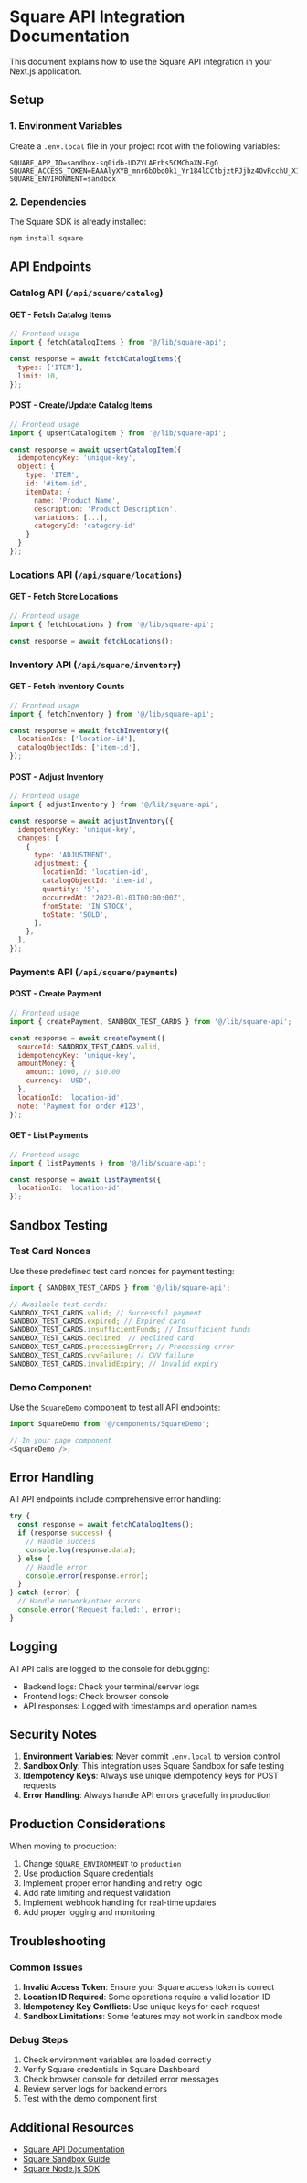 # Square API Integration Documentation

This document explains how to use the Square API integration in your Next.js application.

## Setup

### 1. Environment Variables

Create a `.env.local` file in your project root with the following variables:

```env
SQUARE_APP_ID=sandbox-sq0idb-UDZYLAFrbs5CMChaXN-FgQ
SQUARE_ACCESS_TOKEN=EAAAlyXYB_mnr6bObo0k1_Yr184lCCtbjztPJjbz4OvRcchU_X1mSABljMfWbCw2
SQUARE_ENVIRONMENT=sandbox
```

### 2. Dependencies

The Square SDK is already installed:

```bash
npm install square
```

## API Endpoints

### Catalog API (`/api/square/catalog`)

#### GET - Fetch Catalog Items

```javascript
// Frontend usage
import { fetchCatalogItems } from '@/lib/square-api';

const response = await fetchCatalogItems({
  types: ['ITEM'],
  limit: 10,
});
```

#### POST - Create/Update Catalog Items

```javascript
// Frontend usage
import { upsertCatalogItem } from '@/lib/square-api';

const response = await upsertCatalogItem({
  idempotencyKey: 'unique-key',
  object: {
    type: 'ITEM',
    id: '#item-id',
    itemData: {
      name: 'Product Name',
      description: 'Product Description',
      variations: [...],
      categoryId: 'category-id'
    }
  }
});
```

### Locations API (`/api/square/locations`)

#### GET - Fetch Store Locations

```javascript
// Frontend usage
import { fetchLocations } from '@/lib/square-api';

const response = await fetchLocations();
```

### Inventory API (`/api/square/inventory`)

#### GET - Fetch Inventory Counts

```javascript
// Frontend usage
import { fetchInventory } from '@/lib/square-api';

const response = await fetchInventory({
  locationIds: ['location-id'],
  catalogObjectIds: ['item-id'],
});
```

#### POST - Adjust Inventory

```javascript
// Frontend usage
import { adjustInventory } from '@/lib/square-api';

const response = await adjustInventory({
  idempotencyKey: 'unique-key',
  changes: [
    {
      type: 'ADJUSTMENT',
      adjustment: {
        locationId: 'location-id',
        catalogObjectId: 'item-id',
        quantity: '5',
        occurredAt: '2023-01-01T00:00:00Z',
        fromState: 'IN_STOCK',
        toState: 'SOLD',
      },
    },
  ],
});
```

### Payments API (`/api/square/payments`)

#### POST - Create Payment

```javascript
// Frontend usage
import { createPayment, SANDBOX_TEST_CARDS } from '@/lib/square-api';

const response = await createPayment({
  sourceId: SANDBOX_TEST_CARDS.valid,
  idempotencyKey: 'unique-key',
  amountMoney: {
    amount: 1000, // $10.00
    currency: 'USD',
  },
  locationId: 'location-id',
  note: 'Payment for order #123',
});
```

#### GET - List Payments

```javascript
// Frontend usage
import { listPayments } from '@/lib/square-api';

const response = await listPayments({
  locationId: 'location-id',
});
```

## Sandbox Testing

### Test Card Nonces

Use these predefined test card nonces for payment testing:

```javascript
import { SANDBOX_TEST_CARDS } from '@/lib/square-api';

// Available test cards:
SANDBOX_TEST_CARDS.valid; // Successful payment
SANDBOX_TEST_CARDS.expired; // Expired card
SANDBOX_TEST_CARDS.insufficientFunds; // Insufficient funds
SANDBOX_TEST_CARDS.declined; // Declined card
SANDBOX_TEST_CARDS.processingError; // Processing error
SANDBOX_TEST_CARDS.cvvFailure; // CVV failure
SANDBOX_TEST_CARDS.invalidExpiry; // Invalid expiry
```

### Demo Component

Use the `SquareDemo` component to test all API endpoints:

```javascript
import SquareDemo from '@/components/SquareDemo';

// In your page component
<SquareDemo />;
```

## Error Handling

All API endpoints include comprehensive error handling:

```javascript
try {
  const response = await fetchCatalogItems();
  if (response.success) {
    // Handle success
    console.log(response.data);
  } else {
    // Handle error
    console.error(response.error);
  }
} catch (error) {
  // Handle network/other errors
  console.error('Request failed:', error);
}
```

## Logging

All API calls are logged to the console for debugging:

- Backend logs: Check your terminal/server logs
- Frontend logs: Check browser console
- API responses: Logged with timestamps and operation names

## Security Notes

1. **Environment Variables**: Never commit `.env.local` to version control
2. **Sandbox Only**: This integration uses Square Sandbox for safe testing
3. **Idempotency Keys**: Always use unique idempotency keys for POST requests
4. **Error Handling**: Always handle API errors gracefully in production

## Production Considerations

When moving to production:

1. Change `SQUARE_ENVIRONMENT` to `production`
2. Use production Square credentials
3. Implement proper error handling and retry logic
4. Add rate limiting and request validation
5. Implement webhook handling for real-time updates
6. Add proper logging and monitoring

## Troubleshooting

### Common Issues

1. **Invalid Access Token**: Ensure your Square access token is correct
2. **Location ID Required**: Some operations require a valid location ID
3. **Idempotency Key Conflicts**: Use unique keys for each request
4. **Sandbox Limitations**: Some features may not work in sandbox mode

### Debug Steps

1. Check environment variables are loaded correctly
2. Verify Square credentials in Square Dashboard
3. Check browser console for detailed error messages
4. Review server logs for backend errors
5. Test with the demo component first

## Additional Resources

- [Square API Documentation](https://developer.squareup.com/docs)
- [Square Sandbox Guide](https://developer.squareup.com/docs/testing/sandbox)
- [Square Node.js SDK](https://github.com/square/square-nodejs-sdk)
